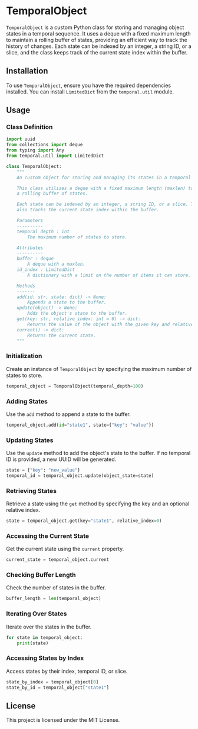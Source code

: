 # TemporalObject

`TemporalObject` is a custom Python class for storing and managing object states in a temporal sequence. It uses a deque with a fixed maximum length to maintain a rolling buffer of states, providing an efficient way to track the history of changes. Each state can be indexed by an integer, a string ID, or a slice, and the class keeps track of the current state index within the buffer.

## Installation

To use `TemporalObject`, ensure you have the required dependencies installed. You can install `LimitedDict` from the `temporal.util` module.

## Usage

### Class Definition

```python
import uuid
from collections import deque
from typing import Any
from temporal.util import LimitedDict

class TemporalObject:
    """
    An custom object for storing and managing its states in a temporal sequence.

    This class utilizes a deque with a fixed maximum length (maxlen) to maintain
    a rolling buffer of states.

    Each state can be indexed by an integer, a string ID, or a slice. The class
    also tracks the current state index within the buffer.

    Parameters
    ----------
    temporal_depth : int
        The maximum number of states to store.

    Attributes
    ----------
    buffer : deque
        A deque with a maxlen.
    id_index : LimitedDict
        A dictionary with a limit on the number of items it can store.

    Methods
    -------
    add(id: str, state: dict) -> None:
        Appends a state to the buffer.
    update(object) -> None:
        Adds the object's state to the buffer.
    get(key: str, relative_index: int = 0) -> dict:
        Returns the value of the object with the given key and relative index.
    current() -> dict:
        Returns the current state.
    """
```

### Initialization

Create an instance of `TemporalObject` by specifying the maximum number of states to store.

```python
temporal_object = TemporalObject(temporal_depth=100)
```

### Adding States

Use the `add` method to append a state to the buffer.

```python
temporal_object.add(id="state1", state={"key": "value"})
```

### Updating States

Use the `update` method to add the object's state to the buffer. If no temporal ID is provided, a new UUID will be generated.

```python
state = {"key": "new_value"}
temporal_id = temporal_object.update(object_state=state)
```

### Retrieving States

Retrieve a state using the `get` method by specifying the key and an optional relative index.

```python
state = temporal_object.get(key="state1", relative_index=0)
```

### Accessing the Current State

Get the current state using the `current` property.

```python
current_state = temporal_object.current
```

### Checking Buffer Length

Check the number of states in the buffer.

```python
buffer_length = len(temporal_object)
```

### Iterating Over States

Iterate over the states in the buffer.

```python
for state in temporal_object:
    print(state)
```

### Accessing States by Index

Access states by their index, temporal ID, or slice.

```python
state_by_index = temporal_object[0]
state_by_id = temporal_object["state1"]
```

## License

This project is licensed under the MIT License.
